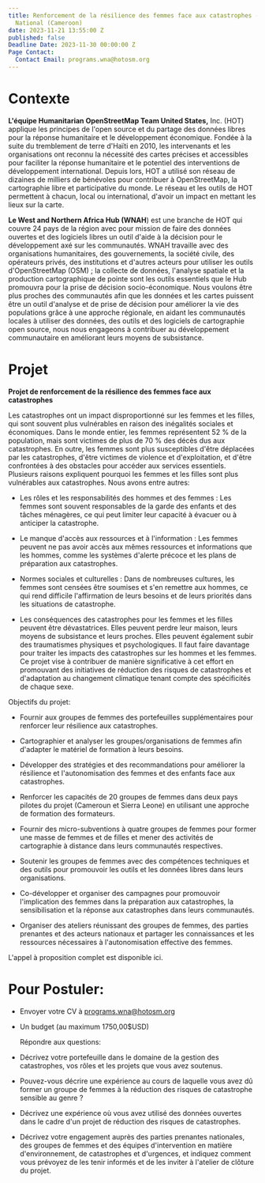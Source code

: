 ```yaml
---
title: Renforcement de la résilience des femmes face aux catastrophes - Coordonnateur
  National (Cameroon)
date: 2023-11-21 13:55:00 Z
published: false
Deadline Date: 2023-11-30 00:00:00 Z
Page Contact:
  Contact Email: programs.wna@hotosm.org
---
```


# Contexte

**L'équipe Humanitarian OpenStreetMap Team United States,** Inc. (HOT) applique les principes de l'open source et du partage des données libres pour la réponse humanitaire et le développement économique. Fondée à la suite du tremblement de terre d'Haïti en 2010, les intervenants et les organisations ont reconnu la nécessité des cartes précises et accessibles pour faciliter la réponse humanitaire et le potentiel des interventions de développement international. Depuis lors, HOT a utilisé son réseau de dizaines de milliers de bénévoles pour contribuer à OpenStreetMap, la cartographie libre et participative  du monde. Le réseau et les outils de HOT permettent à chacun, local ou international, d'avoir un impact en mettant les lieux sur la carte.

**Le West and Northern Africa Hub (WNAH**) est une branche de HOT qui couvre 24 pays de la région avec pour mission de faire des données ouvertes et des logiciels libres un outil d'aide à la décision pour le développement axé sur les communautés. WNAH travaille avec des organisations humanitaires, des gouvernements, la société civile, des opérateurs privés, des institutions et d'autres acteurs pour utiliser les outils d'OpenStreetMap (OSM) ; la collecte de données, l'analyse spatiale et la production cartographique de pointe sont les outils essentiels que le Hub promouvra pour la prise de décision socio-économique.
Nous voulons être plus proches des communautés afin que les données et les cartes puissent être un outil d'analyse et de prise de décision pour améliorer la vie des populations grâce à une approche régionale, en aidant les communautés locales à utiliser des données, des outils et des logiciels de cartographie open source, nous nous engageons à contribuer au développement communautaire en améliorant leurs moyens de subsistance.

# Projet

**Projet de renforcement de la résilience des femmes face aux catastrophes**

Les catastrophes ont un impact disproportionné sur les femmes et les filles, qui sont souvent plus vulnérables en raison des inégalités sociales et économiques. Dans le monde entier, les femmes représentent 52 % de la population, mais sont victimes de plus de 70 % des décès dus aux catastrophes. En outre, les femmes sont plus susceptibles d'être déplacées par les catastrophes, d'être victimes de violence et d'exploitation, et d'être confrontées à des obstacles pour accéder aux services essentiels.
Plusieurs raisons expliquent pourquoi les femmes et les filles sont plus vulnérables aux catastrophes. Nous avons entre autres:

* Les rôles et les responsabilités des hommes et des femmes : Les femmes sont souvent responsables de la garde des enfants et des tâches ménagères, ce qui peut limiter leur capacité à évacuer ou à anticiper la catastrophe.

* Le manque d'accès aux ressources et à l'information : Les femmes peuvent ne pas avoir accès aux mêmes ressources et informations que les hommes, comme les systèmes d'alerte précoce et les plans de préparation aux catastrophes.

* Normes sociales et culturelles : Dans de nombreuses cultures, les femmes sont censées être soumises et s'en remettre aux hommes, ce qui rend difficile l'affirmation de leurs besoins et de leurs priorités dans les situations de catastrophe.

* Les conséquences des catastrophes pour les femmes et les filles peuvent être dévastatrices. Elles peuvent perdre leur maison, leurs moyens de subsistance et leurs proches. Elles peuvent également subir des traumatismes physiques et psychologiques. Il faut faire davantage pour traiter les impacts des catastrophes sur les hommes et les femmes. Ce projet vise à contribuer de manière significative à cet effort en promouvant des initiatives de réduction des risques de catastrophes et d'adaptation au changement climatique tenant compte des spécificités de chaque sexe.

Objectifs du projet:

* Fournir aux groupes de femmes des portefeuilles supplémentaires pour renforcer leur résilience aux catastrophes.

* Cartographier et analyser les groupes/organisations de femmes afin d'adapter le matériel de formation à leurs besoins.

* Développer des stratégies et des recommandations pour améliorer la résilience et l'autonomisation des femmes et des enfants face aux catastrophes.

* Renforcer les capacités de 20 groupes de femmes dans deux pays pilotes du projet (Cameroun et Sierra Leone) en utilisant une approche de formation des formateurs.

* Fournir des micro-subventions à quatre groupes de femmes pour former une masse de femmes et de filles et mener des activités de cartographie à distance dans leurs communautés respectives.

* Soutenir les groupes de femmes avec des compétences techniques et des outils pour promouvoir les outils et les données libres dans leurs organisations.

* Co-développer et organiser des campagnes pour promouvoir l'implication des femmes dans la préparation aux catastrophes, la sensibilisation et la réponse aux catastrophes dans leurs communautés.

* Organiser des ateliers réunissant des groupes de femmes, des parties prenantes et des acteurs nationaux et partager les connaissances et les ressources nécessaires à l'autonomisation effective des femmes.

L'appel à proposition complet est disponible ici.

# Pour Postuler:

* Envoyer votre CV à [programs.wna@hotosm.org](programs.wna@hotosm.org)

* Un budget (au maximum 1750,00$USD)

  Répondre aux questions:


* Décrivez votre portefeuille dans le domaine de la gestion des catastrophes, vos rôles et les projets que vous avez soutenus.

* Pouvez-vous décrire une expérience au cours de laquelle vous avez dû former un groupe de femmes à la réduction des risques de catastrophe sensible au genre ?

* Décrivez une expérience où vous avez utilisé des données ouvertes dans le cadre d'un projet de réduction des risques de catastrophes.

* Décrivez votre engagement auprès des parties prenantes nationales, des groupes de femmes et des équipes d'intervention en matière d'environnement, de catastrophes et d'urgences, et indiquez comment vous prévoyez de les tenir informés et de les inviter à l'atelier de clôture du projet.